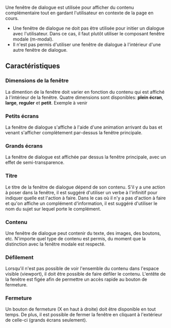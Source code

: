 Une fenêtre de dialogue est utilisée pour afficher du contenu complémentaire tout en gardant l'utilisateur en contexte de la page en cours.

<modul-dont>
<ul>
    <li>Une fenêtre de dialogue ne doit pas être utilisée pour initier un dialogue avec l'utilisateur. Dans ce cas, il faut plutôt utiliser le composant <m-link url="../m-modal">fenêtre modale</m-link> (m-modal).</li>
    <li>Il n'est pas permis d'utiliser une fenêtre de dialogue à l'intérieur d'une autre fenêtre de dialogue.</li>
</ul>
</modul-dont>

## Caractéristiques
### Dimensions de la fenêtre
La dimention de la fenêtre doit varier en fonction du contenu qui est affiché à l'intérieur de la fenêtre. Quatre dimensions sont disponibles: **plein écran**, **large**, **reguler** et **petit**.
<m-message class="m-u--margin-top" skin="light" state="information">Exemple à venir</m-message>

### Petits écrans
La fenêtre de dialogue s'affiche à l'aide d'une animation arrivant du bas et venant s'afficher complètement par-dessus la fenêtre principale.

### Grands écrans
La fenêtre de dialogue est affichée par dessus la fenêtre principale, avec un effet de semi-transparence.

### Titre
Le titre de la fenêtre de dialogue dépend de son contenu. S'il y a une action à poser dans la fenêtre, il est suggéré d'utiliser un verbe à l'infinitif pour indiquer quelle est l'action à faire. Dans le cas où il n'y a pas d'action à faire et qu'on affiche un complément d'information, il est suggéré d'utiliser le nom du sujet sur lequel porte le complément.

### Contenu
Une fenêtre de dialogue peut contenir du texte, des images, des boutons, etc. N'importe quel type de contenu est permis, du moment que la distinction avec la fenêtre modale est respecté.

### Défilement
Lorsqu'il n'est pas possible de voir l'ensemble du contenu dans l'espace visible (viewport), il doit être possible de faire défiler le contenu. L'entête de la fenêtre est figée afin de permettre un accès rapide au bouton de fermeture.

### Fermeture
Un bouton de fermeture (X en haut à droite) doit être disponible en tout temps. De plus, il est possible de fermer la fenêtre en cliquant à l'extérieur de celle-ci (grands écrans seulement).
